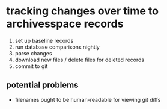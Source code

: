 # tracking changes over time to archivesspace records

1. set up baseline records
2. run database comparisons nightly
3. parse changes
4. download new files / delete files for deleted records
5. commit to git

## potential problems

- filenames ought to be human-readable for viewing git diffs
